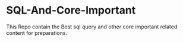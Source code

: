 # SQL-And-Core-Important
This Repo contain the Best sql query and other core important related content for preparations.

